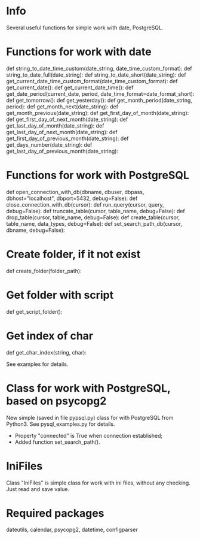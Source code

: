 # Info
Several useful functions for simple work with date, PostgreSQL.

# Functions for work with date
def string_to_date_time_custom(date_string, date_time_custom_format):
def string_to_date_full(date_string):
def string_to_date_short(date_string):
def get_current_date_time_custom_format(date_time_custom_format):
def get_current_date():
def get_current_date_time():
def get_date_period(current_date, period, date_time_format=date_format_short):
def get_tomorrow():
def get_yesterday():
def get_month_period(date_string, period):
def get_month_next(date_string):
def get_month_previous(date_string):
def get_first_day_of_month(date_string):
def get_first_day_of_next_month(date_string):
def get_last_day_of_month(date_string):
def get_last_day_of_next_month(date_string):
def get_first_day_of_previous_month(date_string):
def get_days_number(date_string):
def get_last_day_of_previous_month(date_string):

# Functions for work with PostgreSQL
def open_connection_with_db(dbname, dbuser, dbpass, dbhost="localhost", dbport=5432, debug=False):
def close_connection_with_db(cursor):
def run_query(cursor, query, debug=False):
def truncate_table(cursor, table_name, debug=False):
def drop_table(cursor, table_name, debug=False):
def create_table(cursor, table_name, data_types, debug=False):
def set_search_path_db(cursor, dbname, debug=False):

# Create folder, if it not exist
def create_folder(folder_path):

# Get folder with script
def get_script_folder():

# Get index of char
def get_char_index(string, char):

See examples for details.

# Class for work with PostgreSQL, based on psycopg2
New simple (saved in file pypsql.py) class for with PostgreSQL from Python3. See pysql_examples.py for details.
* Property "connected" is True when connection established;
* Added function set_search_path().

# IniFiles
Class "IniFiles" is simple class for work with ini files, without any checking. Just read and save value.



# Required packages
dateutils, calendar, psycopg2, datetime, configparser
